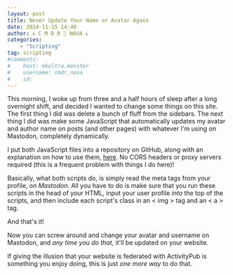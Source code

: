 ```yaml
---
layout: post
title: Never Update Your Name or Avatar Again
date: 2024-11-15 14:40
author: 𐕣 C M D R ░ NOVA 𐕣
categories:
    - "Scripting"
tag: scripting
#comments:
#    host: mkultra.monster
#    username: cmdr_nova
#    id: 
---
```

This morning, I woke up from three and a half hours of sleep after a long overnight shift, and decided I wanted to change some things on this site. The first thing I did was delete a bunch of fluff from the sidebars. The next thing I did was make some JavaScript that automatically updates my avatar and author name on posts (and other pages) with whatever I'm using on Mastodon, completely dynamically.

I put both JavaScript files into a repository on GitHub, along with an explanation on how to use them, <a href="https://github.com/cmdr-nova/dynamic_mastodon_info" target="_blank">here</a>. No CORS headers or proxy servers required (this is a frequent problem with things I do here)!

Basically, what both scripts do, is simply read the meta tags from your profile, *on Mastodon*. All you have to do is make sure that you run these scripts in the head of your HTML, input your user profile *into* the top of the scripts, and then include each script's class in an < img > tag and an < a > tag.

And that's it!

Now you can screw around and change your avatar and username on Mastodon, and *any time you do that*, it'll be updated on your website.

If giving the illusion that your website is federated with ActivityPub is something you enjoy doing, this is just *one more way* to do that.